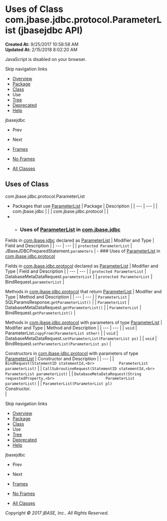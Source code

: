 # Uses of Class com.jbase.jdbc.protocol.ParameterList (jbasejdbc   API)

**Created At:** 9/25/2017 10:58:58 AM  
**Updated At:** 2/15/2018 8:02:20 AM  

<!--<br>    try {<br>        if (location.href.indexOf('is-external=true') == -1) {<br>            parent.document.title="Uses of Class com.jbase.jdbc.protocol.ParameterList (jbasejdbc   API)";<br>        }<br>    }<br>    catch(err) {<br>    }<br>//-->
JavaScript is disabled on your browser.

Skip navigation links

- [Overview](../../../../../overview-summary.html)
- [Package](/39240-protocol/com_jbase_jdbc_protocol_package-summary)
- [Class](/39240-protocol/com_jbase_jdbc_protocol_ParameterList "class in com.jbase.jdbc.protocol")
- Use
- [Tree](/39240-protocol/com_jbase_jdbc_protocol_package-tree)
- [Deprecated](../../../../../deprecated-list.html)
- [Help](../../../../../help-doc.html)


jbasejdbc <br>

- Prev
- Next


- [Frames](../../../../../index.html?com/jbase/jdbc/protocol/class-use//39241-class-use/com_jbase_jdbc_protocol_class-use_ParameterList)
- [No Frames](/39241-class-use/com_jbase_jdbc_protocol_class-use_ParameterList)


- [All Classes](../../../../../allclasses-noframe.html)


<!--<br>  allClassesLink = document.getElementById("allclasses\_navbar\_top");<br>  if(window==top) {<br>    allClassesLink.style.display = "block";<br>  }<br>  else {<br>    allClassesLink.style.display = "none";<br>  }<br>  //-->

## Uses of Class
com.jbase.jdbc.protocol.ParameterList

- Packages that use [ParameterList](/39240-protocol/com_jbase_jdbc_protocol_ParameterList "class in com.jbase.jdbc.protocol") | Package | Description |
| --- | --- |
| com.jbase.jdbc |   |
| com.jbase.jdbc.protocol |   |
- - ### Uses of [ParameterList](/39240-protocol/com_jbase_jdbc_protocol_ParameterList "class in com.jbase.jdbc.protocol") in [com.jbase.jdbc](/39228-jdbc/com_jbase_jdbc_package-summary)


Fields in [com.jbase.jdbc](/39228-jdbc/com_jbase_jdbc_package-summary) declared as [ParameterList](/39240-protocol/com_jbase_jdbc_protocol_ParameterList "class in com.jbase.jdbc.protocol") | Modifier and Type | Field and Description |
| --- | --- |
| `protected ParameterList` | JBaseJDBCPreparedStatement.`parameters`  |
    - ### Uses of [ParameterList](/39240-protocol/com_jbase_jdbc_protocol_ParameterList "class in com.jbase.jdbc.protocol") in [com.jbase.jdbc.protocol](/39240-protocol/com_jbase_jdbc_protocol_package-summary)


Fields in [com.jbase.jdbc.protocol](/39240-protocol/com_jbase_jdbc_protocol_package-summary) declared as [ParameterList](/39240-protocol/com_jbase_jdbc_protocol_ParameterList "class in com.jbase.jdbc.protocol") | Modifier and Type | Field and Description |
| --- | --- |
| `protected ParameterList` | DatabaseMetaDataRequest.`parameterList`  |
| `protected ParameterList` | BindRequest.`parameterList`  |



Methods in [com.jbase.jdbc.protocol](/39240-protocol/com_jbase_jdbc_protocol_package-summary) that return [ParameterList](/39240-protocol/com_jbase_jdbc_protocol_ParameterList "class in com.jbase.jdbc.protocol") | Modifier and Type | Method and Description |
| --- | --- |
| `ParameterList` | SQLParamsResponse.`getParameterList()`  |
| `ParameterList` | DatabaseMetaDataRequest.`getParameterList()`  |
| `ParameterList` | BindRequest.`getParameterList()`  |



Methods in [com.jbase.jdbc.protocol](/39240-protocol/com_jbase_jdbc_protocol_package-summary) with parameters of type [ParameterList](/39240-protocol/com_jbase_jdbc_protocol_ParameterList "class in com.jbase.jdbc.protocol") | Modifier and Type | Method and Description |
| --- | --- |
| `void` | ParameterList.`copyFrom(ParameterList other)`  |
| `void` | DatabaseMetaDataRequest.`setParameterList(ParameterList ps)`  |
| `void` | BindRequest.`setParameterList(ParameterList ps)`  |



Constructors in [com.jbase.jdbc.protocol](/39240-protocol/com_jbase_jdbc_protocol_package-summary) with parameters of type [ParameterList](/39240-protocol/com_jbase_jdbc_protocol_ParameterList "class in com.jbase.jdbc.protocol") | Constructor and Description |
| --- |
| `BindRequest(StatementID statementId,<br>           ParameterList parameterList)`  |
| `CallSubroutineRequest(StatementID statementId,<br>                     ParameterList parameterList)`  |
| `DatabaseMetaDataRequest(String requestedProperty,<br>                       ParameterList parameterList)`  |
| `ParameterList(ParameterList pl)`<br>Constructor.<br> |

Skip navigation links

- [Overview](../../../../../overview-summary.html)
- [Package](/39240-protocol/com_jbase_jdbc_protocol_package-summary)
- [Class](/39240-protocol/com_jbase_jdbc_protocol_ParameterList "class in com.jbase.jdbc.protocol")
- Use
- [Tree](/39240-protocol/com_jbase_jdbc_protocol_package-tree)
- [Deprecated](../../../../../deprecated-list.html)
- [Help](../../../../../help-doc.html)


jbasejdbc <br>

- Prev
- Next


- [Frames](../../../../../index.html?com/jbase/jdbc/protocol/class-use//39241-class-use/com_jbase_jdbc_protocol_class-use_ParameterList)
- [No Frames](/39241-class-use/com_jbase_jdbc_protocol_class-use_ParameterList)


- [All Classes](../../../../../allclasses-noframe.html)


<!--<br>  allClassesLink = document.getElementById("allclasses\_navbar\_bottom");<br>  if(window==top) {<br>    allClassesLink.style.display = "block";<br>  }<br>  else {<br>    allClassesLink.style.display = "none";<br>  }<br>  //-->

*Copyright © 2017 jBASE, Inc.. All Rights Reserved.*
